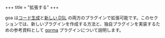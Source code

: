 +++
title = "拡張する"
+++

goa は<a href="v1/generators">コード生成</a>と<a href="dsls">新しい DSL</a> の両方のプラグインで拡張可能です。このセクションでは、新しいプラグインを作成する方法と、独自プラグインを実装するための参考資料として <a href="gorma">gorma</a> プラグインについて説明します。
